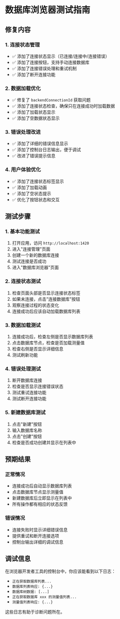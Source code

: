 # 数据库浏览器测试指南

## 修复内容

### 1. 连接状态管理
- ✅ 添加了连接状态显示（已连接/连接中/连接错误）
- ✅ 添加了连接按钮，支持手动连接数据库
- ✅ 添加了连接错误处理和重试机制
- ✅ 添加了断开连接功能

### 2. 数据加载优化
- ✅ 修复了 `backendConnectionId` 获取问题
- ✅ 添加了连接状态检查，确保只在连接成功时加载数据
- ✅ 添加了加载状态显示
- ✅ 添加了空数据状态显示

### 3. 错误处理改进
- ✅ 添加了详细的错误信息显示
- ✅ 添加了控制台日志输出，便于调试
- ✅ 改进了错误提示信息

### 4. 用户体验优化
- ✅ 添加了连接状态标签显示
- ✅ 添加了加载动画
- ✅ 添加了空状态提示
- ✅ 优化了按钮状态和交互

## 测试步骤

### 1. 基本功能测试
1. 打开应用，访问 `http://localhost:1420`
2. 进入"连接管理"页面
3. 创建一个新的数据库连接
4. 测试连接是否成功
5. 进入"数据库浏览器"页面

### 2. 连接状态测试
1. 检查页面头部是否显示连接状态标签
2. 如果未连接，点击"连接数据库"按钮
3. 观察连接过程的状态变化
4. 连接成功后应该自动加载数据库列表

### 3. 数据加载测试
1. 连接成功后，检查左侧是否显示数据库列表
2. 点击数据库节点，检查是否加载测量值
3. 检查右侧是否显示详细信息
4. 测试刷新功能

### 4. 错误处理测试
1. 断开数据库连接
2. 检查是否显示连接错误状态
3. 测试重试连接功能
4. 测试断开连接功能

### 5. 新建数据库测试
1. 点击"新建"按钮
2. 输入数据库名称
3. 点击"创建"按钮
4. 检查是否成功创建并显示在列表中

## 预期结果

### 正常情况
- 连接成功后自动显示数据库列表
- 点击数据库节点显示测量值
- 新建数据库后立即显示在列表中
- 所有操作都有相应的状态反馈

### 错误情况
- 连接失败时显示详细错误信息
- 提供重试和断开连接选项
- 控制台输出详细的调试信息

## 调试信息

在浏览器开发者工具的控制台中，你应该能看到以下日志：
- `正在获取数据库列表...`
- `数据库列表响应: {...}`
- `数据库树数据: [...]`
- `正在获取数据库 xxx 的测量值列表...`
- `测量值列表响应: {...}`

这些日志有助于诊断问题所在。 